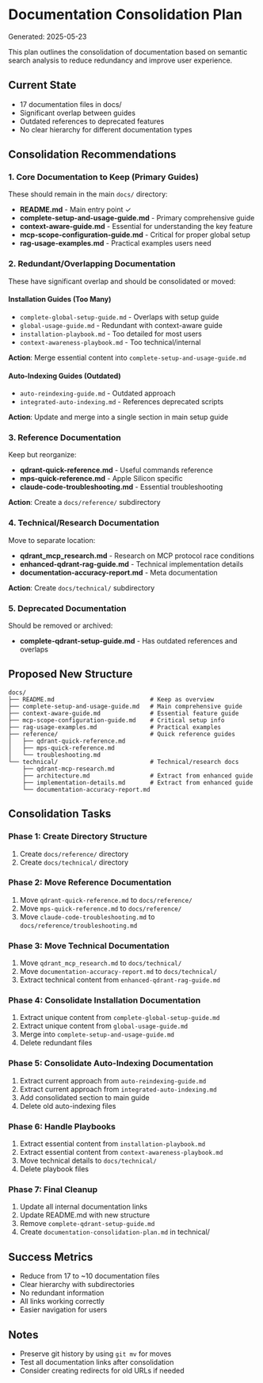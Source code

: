 # Documentation Consolidation Plan

Generated: 2025-05-23

This plan outlines the consolidation of documentation based on semantic search analysis to reduce redundancy and improve user experience.

## Current State
- 17 documentation files in docs/
- Significant overlap between guides
- Outdated references to deprecated features
- No clear hierarchy for different documentation types

## Consolidation Recommendations

### 1. Core Documentation to Keep (Primary Guides)
These should remain in the main `docs/` directory:

- **README.md** - Main entry point ✓
- **complete-setup-and-usage-guide.md** - Primary comprehensive guide
- **context-aware-guide.md** - Essential for understanding the key feature
- **mcp-scope-configuration-guide.md** - Critical for proper global setup
- **rag-usage-examples.md** - Practical examples users need

### 2. Redundant/Overlapping Documentation
These have significant overlap and should be consolidated or moved:

#### Installation Guides (Too Many)
- `complete-global-setup-guide.md` - Overlaps with setup guide
- `global-usage-guide.md` - Redundant with context-aware guide
- `installation-playbook.md` - Too detailed for most users
- `context-awareness-playbook.md` - Too technical/internal

**Action**: Merge essential content into `complete-setup-and-usage-guide.md`

#### Auto-Indexing Guides (Outdated)
- `auto-reindexing-guide.md` - Outdated approach
- `integrated-auto-indexing.md` - References deprecated scripts

**Action**: Update and merge into a single section in main setup guide

### 3. Reference Documentation
Keep but reorganize:

- **qdrant-quick-reference.md** - Useful commands reference
- **mps-quick-reference.md** - Apple Silicon specific
- **claude-code-troubleshooting.md** - Essential troubleshooting

**Action**: Create a `docs/reference/` subdirectory

### 4. Technical/Research Documentation
Move to separate location:

- **qdrant_mcp_research.md** - Research on MCP protocol race conditions
- **enhanced-qdrant-rag-guide.md** - Technical implementation details
- **documentation-accuracy-report.md** - Meta documentation

**Action**: Create `docs/technical/` subdirectory

### 5. Deprecated Documentation
Should be removed or archived:

- **complete-qdrant-setup-guide.md** - Has outdated references and overlaps

## Proposed New Structure

```
docs/
├── README.md                           # Keep as overview
├── complete-setup-and-usage-guide.md   # Main comprehensive guide
├── context-aware-guide.md              # Essential feature guide
├── mcp-scope-configuration-guide.md    # Critical setup info
├── rag-usage-examples.md               # Practical examples
├── reference/                          # Quick reference guides
│   ├── qdrant-quick-reference.md
│   ├── mps-quick-reference.md
│   └── troubleshooting.md
└── technical/                          # Technical/research docs
    ├── qdrant-mcp-research.md
    ├── architecture.md                 # Extract from enhanced guide
    ├── implementation-details.md       # Extract from enhanced guide
    └── documentation-accuracy-report.md
```

## Consolidation Tasks

### Phase 1: Create Directory Structure
1. Create `docs/reference/` directory
2. Create `docs/technical/` directory

### Phase 2: Move Reference Documentation
1. Move `qdrant-quick-reference.md` to `docs/reference/`
2. Move `mps-quick-reference.md` to `docs/reference/`
3. Move `claude-code-troubleshooting.md` to `docs/reference/troubleshooting.md`

### Phase 3: Move Technical Documentation
1. Move `qdrant_mcp_research.md` to `docs/technical/`
2. Move `documentation-accuracy-report.md` to `docs/technical/`
3. Extract technical content from `enhanced-qdrant-rag-guide.md`

### Phase 4: Consolidate Installation Documentation
1. Extract unique content from `complete-global-setup-guide.md`
2. Extract unique content from `global-usage-guide.md`
3. Merge into `complete-setup-and-usage-guide.md`
4. Delete redundant files

### Phase 5: Consolidate Auto-Indexing Documentation
1. Extract current approach from `auto-reindexing-guide.md`
2. Extract current approach from `integrated-auto-indexing.md`
3. Add consolidated section to main guide
4. Delete old auto-indexing files

### Phase 6: Handle Playbooks
1. Extract essential content from `installation-playbook.md`
2. Extract essential content from `context-awareness-playbook.md`
3. Move technical details to `docs/technical/`
4. Delete playbook files

### Phase 7: Final Cleanup
1. Update all internal documentation links
2. Update README.md with new structure
3. Remove `complete-qdrant-setup-guide.md`
4. Create `documentation-consolidation-plan.md` in technical/

## Success Metrics
- Reduce from 17 to ~10 documentation files
- Clear hierarchy with subdirectories
- No redundant information
- All links working correctly
- Easier navigation for users

## Notes
- Preserve git history by using `git mv` for moves
- Test all documentation links after consolidation
- Consider creating redirects for old URLs if needed